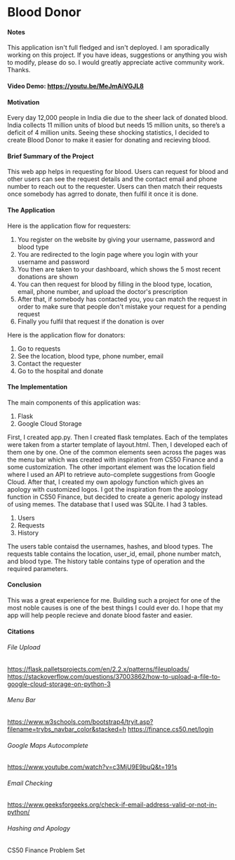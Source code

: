# Blood Donor
#### Notes
This application isn't full fledged and isn't deployed. I am sporadically working on this project. If you have ideas, suggestions or anything you wish to modify, please do so. I would greatly appreciate active community work. Thanks.
#### Video Demo: https://youtu.be/MeJmAiVGJL8
#### Motivation
Every day 12,000 people in India die due to the sheer lack of donated blood. India collects 11 million units of blood but needs 15 million units, so there’s a deficit of 4 million units. Seeing these shocking statistics, I decided to create Blood Donor to make it easier for donating and recieving blood.
#### Brief Summary of the Project
This web app helps in requesting for blood. Users can request for blood and other users can see the request details and the contact email and phone number to reach out to the requester. Users can then match their requests once somebody has agrred to donate, then fulfil it once it is done.
#### The Application
Here is the application flow for requesters:
  
1. You register on the website by giving your username, password and blood type
2. You are redirected to the login page where you login with your username and password
3. You then are taken to your dashboard, which shows the 5 most recent donations are shown 
4. You can then request for blood by filling in the blood type, location, email, phone number, and upload the doctor's prescription
5. After that, if somebody has contacted you, you can match the request in order to make sure that people don't mistake your request for a pending request
6. Finally you fulfil that request if the donation is over
  
Here is the application flow for donators:
  
1. Go to requests
2. See the location, blood type, phone number, email
3. Contact the requester
4. Go to the hospital and donate
  
#### The Implementation
The main components of this application was:
  
1. Flask
2. Google Cloud Storage
  
First, I created app.py. Then I created flask templates. Each of the templates were taken from a starter template of layout.html.
Then, I developed each of them one by one. One of the common elements seen across the pages was the menu bar which was created with inspiration from CS50 Finance and a some customization.
The other important element was the location field where I used an API to retrieve auto-complete suggestions from Google Cloud.
After that, I created my own apology function which gives an apology with customized logos.
I got the inspiration from the apology function in CS50 Finance, but decided to create a generic apology instead of using memes.
The database that I used was SQLite.
I had 3 tables.
  
1. Users
2. Requests
3. History
  
The users table contaisd the usernames, hashes, and blood types.
The requests table contains the location, user_id, email, phone number match, and blood type.
The history table contains type of operation and the required parameters.
#### Conclusion
This was a great experience for me.
Building such a project for one of the most noble causes is one of the best things I could ever do.
I hope that my app will help people recieve and donate blood faster and easier.
#### Citations
###### File Upload
https://flask.palletsprojects.com/en/2.2.x/patterns/fileuploads/
https://stackoverflow.com/questions/37003862/how-to-upload-a-file-to-google-cloud-storage-on-python-3
###### Menu Bar
https://www.w3schools.com/bootstrap4/tryit.asp?filename=trybs_navbar_color&stacked=h
https://finance.cs50.net/login
###### Google Maps Autocomplete
https://www.youtube.com/watch?v=c3MjU9E9buQ&t=191s
###### Email Checking
https://www.geeksforgeeks.org/check-if-email-address-valid-or-not-in-python/
###### Hashing and Apology
CS50 Finance Problem Set
